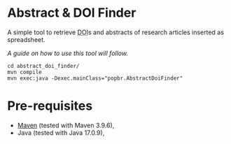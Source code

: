 # Abstract & DOI Finder

A simple tool to retrieve <abbr title="Digital Object Identifier">DOI</abbr>s and abstracts of research articles inserted as spreadsheet.

_A guide on how to use this tool will follow._

```
cd abstract_doi_finder/
mvn compile
mvn exec:java -Dexec.mainClass="popbr.AbstractDoiFinder"
```

# Pre-requisites

- [Maven](https://maven.apache.org/install.html) (tested with Maven 3.9.6),
- Java (tested with Java 17.0.9),

